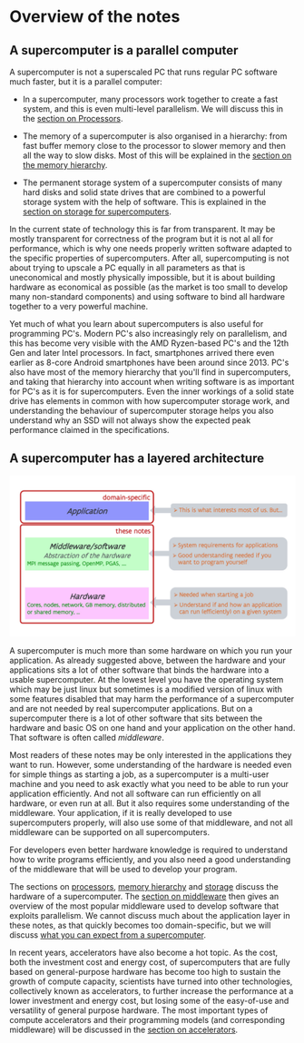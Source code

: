 # Overview of the notes

## A supercomputer is a parallel computer

A supercomputer is not a superscaled PC that runs regular PC software much faster,
but it is a parallel computer:

-   In a supercomputer, many processors work together to create a fast system, and this is even multi-level
    parallelism. We will discuss this in the [section on Processors](../2_Processors/index.md).

-   The memory of a supercomputer is also organised in a hierarchy: from fast buffer memory close
    to the processor to slower memory and then all the way to slow disks. Most of this
    will be explained in the [section on the memory hierarchy](../3_Memory/index.md).

-   The permanent storage system of a supercomputer consists of many hard disks and solid state
    drives that are combined to a powerful storage system with the help of software. This is 
    explained in the [section on storage for supercomputers](../4_Storage/index.md).

In the current state of technology this is far from transparent. It may be mostly transparent
for correctness of the program but it is not al all for performance, which is why one needs 
properly written software adapted to the specific properties of supercomputers. After all,
supercomputing is not about trying to upscale a PC equally in all parameters as that is
uneconomical and mostly physically impossible, but it is about building hardware as economical
as possible (as the market is too small to develop many non-standard components) and using
software to bind all hardware together to a very powerful machine.

Yet much of what you learn about supercomputers is also useful for programming PC's. Modern
PC's also increasingly rely on parallelism, and this has become very visible with the AMD
Ryzen-based PC's and the 12th Gen and later Intel processors. In fact, smartphones arrived
there even earlier as 8-core Android smartphones have been around since 2013.
PC's also have most of the memory hierarchy that you'll find in supercomputers, and taking
that hierarchy into account when writing software is as important for PC's as it is for
supercomputers. Even the inner workings of a solid state drive has elements in common with
how supercomputer storage work, and understanding the behaviour of supercomputer storage 
helps you also understand why an SSD will not always show the expected peak performance
claimed in the specifications.


## A supercomputer has a layered architecture

![Layered architecture](../img/C01_S05_01_layers.jpg)

A supercomputer is much more than some hardware on which you run your application. As already
suggested above, between the hardware and your applications sits a lot of other software that
binds the hardware into a usable supercomputer. At the lowest level you have the operating system
which may be just linux but sometimes is a modified version of linux with some features disabled that
may harm the performance of a supercomputer and are not needed by real supercomputer applications.
But on a supercomputer there is a lot of other software that sits between the hardware and basic OS
on one hand and your application on the other hand. That software is often called *middleware*.

Most readers of these notes may be only interested in the applications they want to run.
However, some understanding of the hardware is needed even for simple things as starting a job,
as a supercomputer is a multi-user machine and you need to ask exactly what you need to be able
to run your application efficiently. 
And not all software can run efficiently on all hardware, or even run at all. 
But it also requires some understanding of the middleware. Your application, if it is really 
developed to use supercomputers properly, will also use some of that middleware, and not all 
middleware can be supported on all supercomputers.

For developers even better hardware knowledge is required to understand how to write programs
efficiently, and you also need a good understanding of the middleware that will be used to develop
your program.

The sections on [processors](../2_Processors/index.md), [memory hierarchy](../3_Memory/index.md)
and [storage](../4_Storage/index.md) discuss the hardware of a supercomputer.
The [section on middleware](../5_Middleware/index.md) then gives an overview of the most popular
middleware used to develop software that exploits parallelism. 
We cannot discuss much about the application layer in these notes, as that quickly becomes too
domain-specific, but we will discuss [what you can expect from a supercomputer](../6_Expectations/index.md).

In recent years, accelerators have also become a hot topic. As the cost, both the investment cost
and energy cost, of supercomputers that are fully based on general-purpose hardware has become
too high to sustain the growth of compute capacity, scientists have turned into other technologies,
collectively known as accelerators, to further increase the performance at a lower investment and
energy cost, but losing some of the easy-of-use and versatility of general purpose hardware.
The most important types of compute accelerators and their programming models (and corresponding
middleware) will be discussed in the [section on accelerators](../7_Accelerators/index.md).
